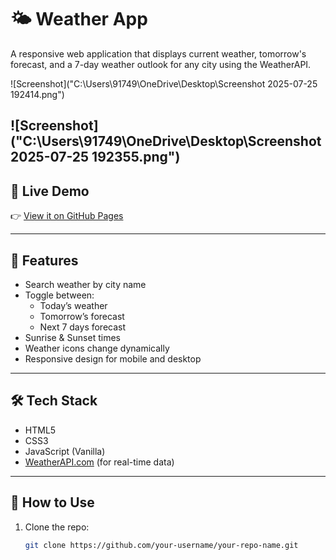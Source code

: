# 🌤️ Weather App

A responsive web application that displays current weather, tomorrow's forecast, and a 7-day weather outlook for any city using the WeatherAPI.

![Screenshot]("C:\Users\91749\OneDrive\Desktop\Screenshot 2025-07-25 192414.png") 
<!-- optional: a preview image -->

![Screenshot]("C:\Users\91749\OneDrive\Desktop\Screenshot 2025-07-25 192355.png") 
---

## 🚀 Live Demo

👉 [View it on GitHub Pages](https://vanshhub.github.io/Weather-App/)

---

## 📌 Features

- Search weather by city name
- Toggle between:
  - Today’s weather
  - Tomorrow’s forecast
  - Next 7 days forecast
- Sunrise & Sunset times
- Weather icons change dynamically
- Responsive design for mobile and desktop

---

## 🛠️ Tech Stack

- HTML5
- CSS3
- JavaScript (Vanilla)
- [WeatherAPI.com](https://www.weatherapi.com/) (for real-time data)

---

## 🔧 How to Use

1. Clone the repo:
   ```bash
   git clone https://github.com/your-username/your-repo-name.git
